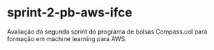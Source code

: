 # sprint-2-pb-aws-ifce
Avaliação da segunda sprint do programa de bolsas Compass.uol para formação em machine learning para AWS.
